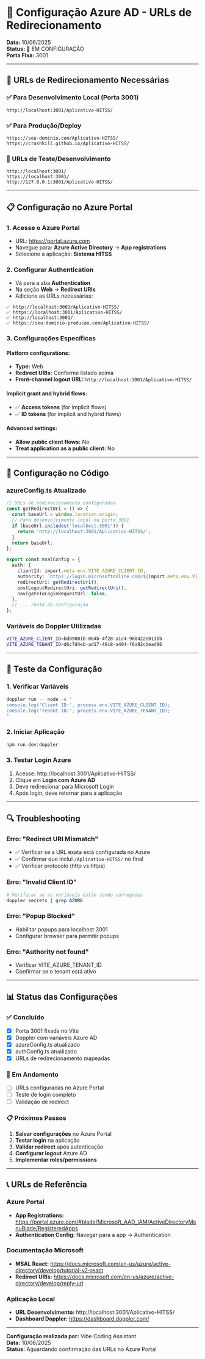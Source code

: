 # 🔑 Configuração Azure AD - URLs de Redirecionamento

**Data:** 10/06/2025  
**Status:** 🚧 EM CONFIGURAÇÃO  
**Porta Fixa:** 3001  

---

## 🎯 URLs de Redirecionamento Necessárias

### **✅ Para Desenvolvimento Local (Porta 3001)**
```
http://localhost:3001/Aplicativo-HITSS/
```

### **✅ Para Produção/Deploy**
```
https://seu-dominio.com/Aplicativo-HITSS/
https://crashkill.github.io/Aplicativo-HITSS/
```

### **🔧 URLs de Teste/Desenvolvimento**
```
http://localhost:3001/
https://localhost:3001/
http://127.0.0.1:3001/Aplicativo-HITSS/
```

---

## 📋 Configuração no Azure Portal

### **1. Acesse o Azure Portal**
- URL: https://portal.azure.com
- Navegue para: **Azure Active Directory** → **App registrations**
- Selecione a aplicação: **Sistema HITSS**

### **2. Configurar Authentication**
- Vá para a aba **Authentication**
- Na seção **Web** → **Redirect URIs**
- Adicione as URLs necessárias:

```
✅ http://localhost:3001/Aplicativo-HITSS/
✅ https://localhost:3001/Aplicativo-HITSS/
✅ http://localhost:3001/
✅ https://seu-dominio-producao.com/Aplicativo-HITSS/
```

### **3. Configurações Específicas**

#### **Platform configurations:**
- **Type:** Web
- **Redirect URIs:** Conforme listado acima
- **Front-channel logout URL:** `http://localhost:3001/Aplicativo-HITSS/`

#### **Implicit grant and hybrid flows:**
- ✅ **Access tokens** (for implicit flows)
- ✅ **ID tokens** (for implicit and hybrid flows)

#### **Advanced settings:**
- **Allow public client flows:** No
- **Treat application as a public client:** No

---

## 🔧 Configuração no Código

### **azureConfig.ts Atualizado**
```typescript
// URLs de redirecionamento configuradas
const getRedirectUri = () => {
  const baseUrl = window.location.origin;
  // Para desenvolvimento local na porta 3001
  if (baseUrl.includes('localhost:3001')) {
    return 'http://localhost:3001/Aplicativo-HITSS/';
  }
  return baseUrl;
};

export const msalConfig = {
  auth: {
    clientId: import.meta.env.VITE_AZURE_CLIENT_ID,
    authority: `https://login.microsoftonline.com/${import.meta.env.VITE_AZURE_TENANT_ID}`,
    redirectUri: getRedirectUri(),
    postLogoutRedirectUri: getRedirectUri(),
    navigateToLoginRequestUrl: false,
  },
  // ... resto da configuração
};
```

### **Variáveis do Doppler Utilizadas**
```bash
VITE_AZURE_CLIENT_ID=bd89001b-064b-4f28-a1c4-988422e013bb
VITE_AZURE_TENANT_ID=d6c7d4eb-ad17-46c8-a404-f6a92cbead96
```

---

## 🧪 Teste da Configuração

### **1. Verificar Variáveis**
```bash
doppler run -- node -e "
console.log('Client ID:', process.env.VITE_AZURE_CLIENT_ID);
console.log('Tenant ID:', process.env.VITE_AZURE_TENANT_ID);
"
```

### **2. Iniciar Aplicação**
```bash
npm run dev:doppler
```

### **3. Testar Login Azure**
1. Acesse: http://localhost:3001/Aplicativo-HITSS/
2. Clique em **Login com Azure AD**
3. Deve redirecionar para Microsoft Login
4. Após login, deve retornar para a aplicação

---

## 🔍 Troubleshooting

### **Erro: "Redirect URI Mismatch"**
- ✅ Verificar se a URL exata está configurada no Azure
- ✅ Confirmar que inclui `/Aplicativo-HITSS/` no final
- ✅ Verificar protocolo (http vs https)

### **Erro: "Invalid Client ID"**
```bash
# Verificar se as variáveis estão sendo carregadas
doppler secrets | grep AZURE
```

### **Erro: "Popup Blocked"**
- Habilitar popups para localhost:3001
- Configurar browser para permitir popups

### **Erro: "Authority not found"**
- Verificar VITE_AZURE_TENANT_ID
- Confirmar se o tenant está ativo

---

## 📊 Status das Configurações

### **✅ Concluído**
- [x] Porta 3001 fixada no Vite
- [x] Doppler com variáveis Azure AD
- [x] azureConfig.ts atualizado
- [x] authConfig.ts atualizado
- [x] URLs de redirecionamento mapeadas

### **🚧 Em Andamento**
- [ ] URLs configuradas no Azure Portal
- [ ] Teste de login completo
- [ ] Validação de redirect

### **📋 Próximos Passos**
1. **Salvar configurações** no Azure Portal
2. **Testar login** na aplicação
3. **Validar redirect** após autenticação
4. **Configurar logout** Azure AD
5. **Implementar roles/permissions**

---

## 📞 URLs de Referência

### **Azure Portal**
- **App Registrations:** https://portal.azure.com/#blade/Microsoft_AAD_IAM/ActiveDirectoryMenuBlade/RegisteredApps
- **Authentication Config:** Navegar para a app → Authentication

### **Documentação Microsoft**
- **MSAL React:** https://docs.microsoft.com/en-us/azure/active-directory/develop/tutorial-v2-react
- **Redirect URIs:** https://docs.microsoft.com/en-us/azure/active-directory/develop/reply-url

### **Aplicação Local**
- **URL Desenvolvimento:** http://localhost:3001/Aplicativo-HITSS/
- **Dashboard Doppler:** https://dashboard.doppler.com/

---

**Configuração realizada por:** Vibe Coding Assistant  
**Data:** 10/06/2025  
**Status:** Aguardando confirmação das URLs no Azure Portal 